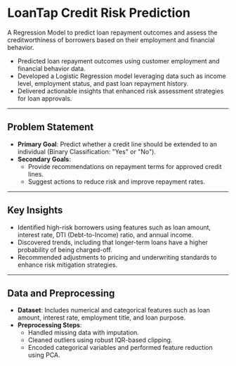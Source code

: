 # LoanTap Credit Risk Prediction

A Regression Model to predict loan repayment outcomes and assess the creditworthiness of borrowers based on their employment and financial behavior.

- Predicted loan repayment outcomes using customer employment and financial behavior data.
- Developed a Logistic Regression model leveraging data such as income level, employment status, and past loan repayment history.
- Delivered actionable insights that enhanced risk assessment strategies for loan approvals.

---

## Problem Statement
- **Primary Goal**: Predict whether a credit line should be extended to an individual (Binary Classification: "Yes" or "No").
- **Secondary Goals**:
  - Provide recommendations on repayment terms for approved credit lines.
  - Suggest actions to reduce risk and improve repayment rates.

---

## Key Insights
- Identified high-risk borrowers using features such as loan amount, interest rate, DTI (Debt-to-Income) ratio, and annual income.
- Discovered trends, including that longer-term loans have a higher probability of being charged-off.
- Recommended adjustments to pricing and underwriting standards to enhance risk mitigation strategies.

---

## Data and Preprocessing
- **Dataset**: Includes numerical and categorical features such as loan amount, interest rate, employment title, and loan purpose.
- **Preprocessing Steps**:
  - Handled missing data with imputation.
  - Cleaned outliers using robust IQR-based clipping.
  - Encoded categorical variables and performed feature reduction using PCA.
